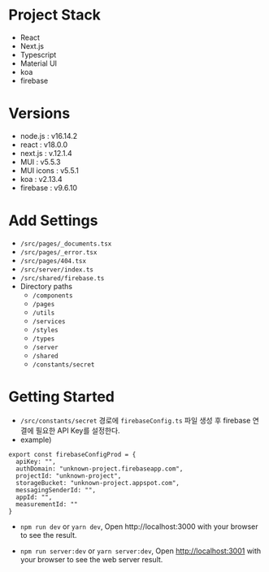 # Project Stack

- React
- Next.js
- Typescript
- Material UI
- koa
- firebase

# Versions

- node.js : v16.14.2
- react : v18.0.0
- next.js : v.12.1.4
- MUI : v5.5.3
- MUI icons : v5.5.1
- koa : v2.13.4
- firebase : v9.6.10

# Add Settings

- `/src/pages/_documents.tsx`
- `/src/pages/_error.tsx`
- `/src/pages/404.tsx`
- `/src/server/index.ts`
- `/src/shared/firebase.ts`
- Directory paths
  - `/components`
  - `/pages`
  - `/utils`
  - `/services`
  - `/styles`
  - `/types`
  - `/server`
  - `/shared`
  - `/constants/secret`

# Getting Started

- `/src/constants/secret` 경로에 `firebaseConfig.ts` 파일 생성 후 firebase 연결에 필요한 API Key를 설정한다.
- example)
```
export const firebaseConfigProd = {
  apiKey: "",
  authDomain: "unknown-project.firebaseapp.com",
  projectId: "unknown-project",
  storageBucket: "unknown-project.appspot.com",
  messagingSenderId: "",
  appId: "",
  measurementId: ""
}
```


- `npm run dev` or `yarn dev`, Open http://localhost:3000 with your browser to see the result.

- `npm run server:dev` or `yarn server:dev`, Open [http://localhost:3001](http://localhost:3001) with your browser to see the web server result.